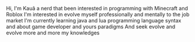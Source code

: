 Hi, I'm Kauã a nerd that been interested in programming with Minecraft and Roblox
I'm interested in evolve myself professionally and mentally to the job market
I'm currently learning java and lua programming language syntax and about game developer and yours paradigms
And seek evolve and evolve more and more my knowledges

